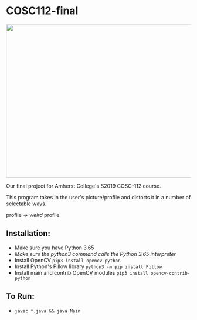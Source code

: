 # COSC112-final

<img src='https://thumbs.gfycat.com/AcclaimedSerpentineFirefly-size_restricted.gif' frameborder='0' scrolling='no' allowfullscreen width='640' height='418'/>



Our final project for Amherst College's S2019 COSC-112 course.

This program takes in the user's picture/profile and distorts it in a number of selectable ways.

profile -> *weird* profile

## Installation:
 * Make sure you have Python 3.65
  * *Make sure the python3 command calls the Python 3.65 interpreter*
 * Install OpenCV `pip3 install opencv-python`
 * Install Python's Pillow library `python3 -m pip install Pillow`
 * Install main and contrib OpenCV modules `pip3 install opencv-contrib-python`



## To Run:
  * `javac *.java && java Main`

